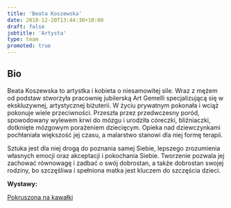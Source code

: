 ```yaml
---
title: 'Beata Koszewska'
date: 2018-12-20T13:44:30+10:00
draft: false
jobtitle: 'Artysta'
type: team
promoted: true
---
```


## Bio

Beata Koszewska to artystka i kobieta o niesamowitej sile. Wraz z mężem od podstaw stworzyła pracownię jubilerską Art Gemelli specjalizującą się w ekskluzywnej, artystycznej biżuterii. W życiu prywatnym pokonała i wciąż pokonuje wiele przeciwności. Przeszła przez przedwczesny poród, spowodowany wylewem krwi do mózgu i urodziła córeczki, bliźniaczki, dotknięte mózgowym porażeniem dziecięcym. Opieka nad dziewczynkami pochłaniała większość jej czasu, a malarstwo stanowi dla niej formę terapii.

Sztuka jest dla niej drogą do poznania samej Siebie, lepszego zrozumienia własnych emocji oraz akceptacji i pokochania Siebie. Tworzenie pozwala jej zachować równowagę i zadbać o swój dobrostan, a także dobrostan swojej rodziny, bo szczęśliwa i spełniona matka jest kluczem do szczęścia dzieci.

**Wystawy:**

[Pokruszona na kawałki](/wystawy/pokruszona-na-kawalki)
